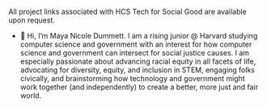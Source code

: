  All project links associated with HCS Tech for Social Good are available upon request.
 
- 👋 Hi, I’m Maya Nicole Dummett. I am a rising junior @ Harvard studying computer science and government with an interest for how computer science and government can intersect for social justice causes. I am especially passionate about advancing racial equity in all facets of life, advocating for diversity, equity, and inclusion in STEM, engaging folks civically, and brainstorming how technology and government might work together (and independently) to create a better, more just and fair world.


<!---
mayadummett/mayadummett is a ✨ special ✨ repository because its `README.md` (this file) appears on your GitHub profile.
You can click the Preview link to take a look at your changes.
--->
